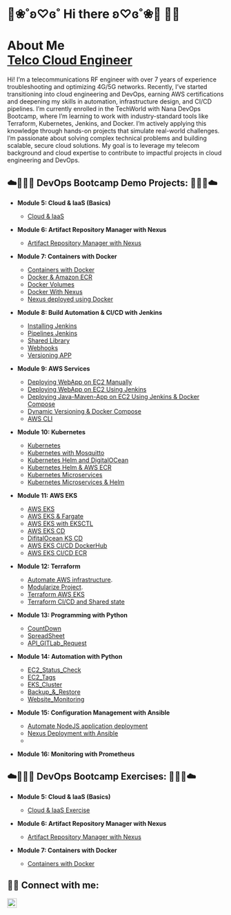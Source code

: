 # 🦄❀˚ʚ♡ɞ˚ Hi there ʚ♡ɞ˚❀🦄 👋😊
<h1>About Me <br/><a href="https://www.linkedin.com/in/albacarolinazambrano/">Telco Cloud Engineer</a> </a></h1>

<p> Hi! I’m a telecommunications RF engineer with over 7 years of experience troubleshooting and optimizing 4G/5G networks. Recently, I’ve started transitioning into cloud engineering and DevOps, earning AWS certifications and deepening my skills in automation, infrastructure design, and CI/CD pipelines.
I’m currently enrolled in the TechWorld with Nana DevOps Bootcamp, where I’m learning to work with industry-standard tools like Terraform, Kubernetes, Jenkins, and Docker. I’m actively applying this knowledge through hands-on projects that simulate real-world challenges.
I’m passionate about solving complex technical problems and building scalable, secure cloud solutions. My goal is to leverage my telecom background and cloud expertise to contribute to impactful projects in cloud engineering and DevOps.</p>


## ☁️👩🏻‍💻 DevOps Bootcamp Demo Projects: 👩🏻‍💻☁️

- <b>Module 5: Cloud & IaaS (Basics)</b>
  - [Cloud & IaaS](https://github.com/lala-la-flaca/deploy-java-app-digitalocean)

- <b>Module 6: Artifact Repository Manager with Nexus</b>
  - [Artifact Repository Manager with Nexus](https://github.com/lala-la-flaca/DevOpsBootcamp_6_Nexus_Cloud_Java/tree/main)

- <b>Module 7: Containers with Docker</b>
  - [Containers with Docker](https://github.com/lala-la-flaca/DevOpsBootcamp_7_docker)
  - [Docker & Amazon ECR](https://github.com/lala-la-flaca/DevOpsBootcamp_7_docker_ECR)
  - [Docker Volumes](https://github.com/lala-la-flaca/DevOpsBootcamp_7_docker_Volume)
  - [Docker With Nexus](https://github.com/lala-la-flaca/DevOpsBootcamp_7_docker_Nexus)
  - [Nexus deployed using Docker](https://github.com/lala-la-flaca/DevOpsBootcamp_7_docker_Nexus_Docker)

- <b>Module 8: Build Automation & CI/CD with Jenkins</b>
  - [Installing Jenkins](https://github.com/lala-la-flaca/DevOpsBootcamp_8_Jenkins)
  - [Pipelines Jenkins](https://github.com/lala-la-flaca/DevOpsBootcamp_8_Jenkins_Pipeline)
  - [Shared Library](https://github.com/lala-la-flaca/DevOpsBootcamp_8_Jenkins_SharedLibrary)
  - [Webhooks](https://github.com/lala-la-flaca/DevOpsBootcamp_8_Jenkins_SharedLibrary/blob/main/README.md#webhooks)
  - [Versioning APP](https://github.com/lala-la-flaca/DevOpsBootcamp_8_Jenkins_SharedLibrary/blob/main/README.md#versioningapp)

- <b>Module 9: AWS Services</b>
  - [Deploying WebApp on EC2 Manually](https://github.com/lala-la-flaca/DevOpsBootcamp_9_AWS_WebApp)
  - [Deploying WebApp on EC2 Using Jenkins](https://github.com/lala-la-flaca/DevOpsBootcamp_9_AWS_Jenkins_Docker)
  - [Deploying Java-Maven-App on EC2 Using Jenkins & Docker Compose ](https://github.com/lala-la-flaca/DevOpsBootcamp_9_AWS_Jenkins_Docker/blob/main/README.md#docker-compose)
  - [Dynamic Versioning & Docker Compose](https://github.com/lala-la-flaca/DevOpsBootcamp_9_AWS_Jenkins_Docker/blob/main/README.md#DynamicVersioning)
  - [AWS CLI](https://github.com/lala-la-flaca/DevOpsBootcamp_9_AWS_CLI)

- <b>Module 10: Kubernetes</b>
  - [Kubernetes](https://github.com/lala-la-flaca/DevOpsBootcamp_10_Kubernetes)
  - [Kubernetes with Mosquitto](https://github.com/lala-la-flaca/DevOpsBootcamp_10_Kubernetes_Mosquitto)
  - [Kubernetes Helm and DigitalOCean](https://github.com/lala-la-flaca/DevOpsBootcamp_10_Kubernetes_DO_MongoDB)
  - [Kubernetes Helm & AWS ECR](https://github.com/lala-la-flaca/DevOpsBootcamp_10_Kubernetes_Helm_AWS)
  - [Kubernetes Microservices](https://github.com/lala-la-flaca/DevOpsBootcamp_10_Kubernetes_Microservices)
  - [Kubernetes Microservices & Helm](https://github.com/lala-la-flaca/DevOpsBootcamp_10_Kubernetes_Microservices_Helm)

 - <b> Module 11: AWS EKS </b>
   - [AWS EKS](https://github.com/lala-la-flaca/DevOpsBootcamp_11_AWS_EKS)
   - [AWS EKS & Fargate](https://github.com/lala-la-flaca/DevOpsBootcamp_11_AWS_EKS_Fargate)
   - [AWS EKS with EKSCTL](https://github.com/lala-la-flaca/DevOpsBootcamp_11_AWS_EKS_eksctl)
   - [AWS EKS CD](https://github.com/lala-la-flaca/DevOpsBootcamp_11_AWS_EKS__CD_pipeline)
   - [DifitalOcean KS CD](https://github.com/lala-la-flaca/DevOpsBootcamp_11_AWS_EKS__CD_pipeline_DO)
   - [AWS EKS CI/CD DockerHub](https://github.com/lala-la-flaca/DevOpsBootcamp_11_AWS_EKS__CICD_pipeline_DockerHub)
   - [AWS EKS CI/CD ECR](https://github.com/lala-la-flaca/DevOpsBootcamp_11_AWS_EKS__CICD_pipeline_AWS)

- <b>Module 12: Terraform </b>
  - [Automate AWS infrastructure](https://github.com/lala-la-flaca/DevOpsBootcamp_12_Terraform_AWS/tree/main).
  - [Modularize Project](https://github.com/lala-la-flaca/DevOpsBootcamp_12_Terraform_AWS/tree/feature/modules).
  - [Terraform AWS EKS](https://github.com/lala-la-flaca/DevOpsBootcamp_12_Terraform_AWS/tree/feature/eks)
  - [Terraform CI/CD and Shared state](https://github.com/lala-la-flaca/DevOpsBootcamp_12_Terraform_Shared_CICD/tree/main)

- <b>Module 13: Programming with Python </b>
  - [CountDown](https://github.com/lala-la-flaca/DevOpsBootcamp_13_Programming_with_Python)
  - [SpreadSheet](https://github.com/lala-la-flaca/DevOpsBootcamp_13_Programming_with_Python_2)
  - [API_GITLab_Request](https://github.com/lala-la-flaca/DevOpsBootcamp_13_Programming_with_Python_3)
  
- <b>Module 14: Automation with Python </b>
  - [EC2_Status_Check](https://github.com/lala-la-flaca/DevOpsBootcamp_14_Automation_with_Python_1)
  - [EC2_Tags](https://github.com/lala-la-flaca/DevOpsBootcamp_14_Automation_with_Python_2)
  - [EKS_Cluster](https://github.com/lala-la-flaca/DevOpsBootcamp_14_Automation_with_Python_3)
  - [Backup_&_Restore](https://github.com/lala-la-flaca/DevOpsBootcamp_14_Automation_with_Python_4)
  - [Website_Monitoring](https://github.com/lala-la-flaca/DevOpsBootcamp_14_Automation_with_Python_5)

- <b>Module 15: Configuration Management with Ansible </b>
  - [Automate NodeJS application deployment](https://github.com/lala-la-flaca/DevOpsBootcamp_15_Ansible_DO_NodeJS.git)
  - [Nexus Deployment with Ansible](https://github.com/lala-la-flaca/DevOpsBootcamp_15_Ansible_DO_Nexus.git)
  - 
- <b>Module 16: Monitoring with Prometheus </b>     
## ☁️👩🏻‍💻 DevOps Bootcamp Exercises: 👩🏻‍💻☁️</h2>

- <b>Module 5: Cloud & IaaS (Basics)</b>
  - [Cloud & IaaS Exercise](https://github.com/lala-la-flaca/Cloud-IaaS-Exercise)
    
- <b>Module 6: Artifact Repository Manager with Nexus</b>
  - [Artifact Repository Manager with Nexus](https://github.com/lala-la-flaca/DevOpsBootcamp_Exercise_6_Artifact_Nexus)

- <b>Module 7: Containers with Docker</b>
  - [Containers with Docker](https://github.com/lala-la-flaca/DevOpsBootcamp_Exercise_7_Docker)





## 🤝🏻 Connect with me:
<a href="https://www.linkedin.com/in/albacarolinazambrano/" target="_blank">
    <img width="22px" src="https://github.com/user-attachments/assets/e1520c63-a50c-4bae-a7cb-dc4f83ae763d" alt="LinkedIn">
</a>


<!--
- <b>Full Stack Web App (React, NodeJS, Azure, and Machine Learning Components)</b>
  - [Image Analysis Middleware](https://github.com/joshmadakor1/4chan-Image-Analysis-Middleware-C964) <b><i>(Potentially NSFW)</b></i>
- <b>PowerShell</b>
  - [Windows EventLog: Failed RDP Logins Source IP to full GeoData Conversion](https://github.com/joshmadakor1/Sentinel-Lab)
  - [JWipe (Disk Wiping Utility)](https://github.com/joshmadakor1/Jwipe.PowerShell)
  - [Active Directory Bulk User Creation](https://github.com/joshmadakor1/AD_PS)
  - [FIM (File Integrity Monitor)](https://github.com/joshmadakor1/PowerShell-Integrity-FIM)
- <b>C# (.NET Desktop Applications)</b>
  - [Ransomware Proof of Concept (Encrypter)](https://github.com/joshmadakor1/EncrypterPOC)
  - [Ransomware Proof of Concept (Decrypter)](https://github.com/joshmadakor1/DecrypterPOC)
  - [Keylogger with Email Capability](https://github.com/joshmadakor1/Key-Logger-With-Email)
- <b>Python</b>
  - [Package Delivery Application (Datastructures and Algorithms Demo)](https://github.com/joshmadakor1/Package-Delivery-Pathfinding-Algorithm)


<h2> 🤳 Connect with me:</h2>

[<img align="left" alt="JoshMadakor | YouTube" width="22px" src="https://cdn.jsdelivr.net/npm/simple-icons@v3/icons/youtube.svg" />][youtube]
[<img align="left" alt="JoshMadakor | Twitter" width="22px" src="https://cdn.jsdelivr.net/npm/simple-icons@v3/icons/twitter.svg" />][twitter]
[<img align="left" alt="JoshMadakor | LinkedIn" width="22px" src="https://cdn.jsdelivr.net/npm/simple-icons@v3/icons/linkedin.svg" />][linkedin]
[<img align="left" alt="JoshMadakor | Instagram" width="22px" src="https://cdn.jsdelivr.net/npm/simple-icons@v3/icons/instagram.svg" />][instagram]

[twitter]: https://twitter.com/joshmadakor
[youtube]: https://www.youtube.com/c/joshmadakor
[instagram]: https://www.instagram.com/joshmadakor/
[linkedin]: https://linkedin.com/in/joshmadakor


**joshmadakor1/joshmadakor1** is a ✨ _special_ ✨ repository because its `README.md` (this file) appears on your GitHub profile.

Here are some ideas to get you started:

- 🔭 I’m currently working on ...
- 🌱 I’m currently learning ...
- 👯 I’m looking to collaborate on ...
- 🤔 I’m looking for help with ...
- 💬 Ask me about ...
- 📫 How to reach me: ...
- 😄 Pronouns: ...
- ⚡ Fun fact: ...
-->




<!--
**lala-la-flaca/lala-la-flaca** is a ✨ _special_ ✨ repository because its `README.md` (this file) appears on your GitHub profile.

Here are some ideas to get you started:

- 🔭 I’m currently working on ...
- 🌱 I’m currently learning ...
- 👯 I’m looking to collaborate on ...
- 🤔 I’m looking for help with ...
- 💬 Ask me about ...
- 📫 How to reach me: ...
- 😄 Pronouns: ...
- ⚡ Fun fact: ...
-->
